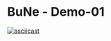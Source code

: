 # BuNe - Demo-01

[![asciicast](https://asciinema.org/a/113463.png)](https://www.blogger.com/video.g?token=AD6v5dzynzW4gfualP7JvvUZQVDDCfBMlAy7egUaEVPCQsayxiqv3RMjlcUvLVRgWZx8WR0LziS97lGjT-oUScO9kvYtez_1daNhlhcbHg8SK7leoCNApeWBUXNa1BaypqCN94DvIA0)
